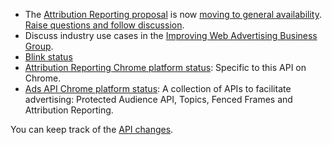 *  The [Attribution Reporting proposal](https://github.com/WICG/conversion-measurement-api) is now [moving to general availability](/blog/privacy-sandbox-launch/).
   [Raise questions and follow discussion](https://github.com/WICG/conversion-measurement-api/issues).
*  Discuss industry use cases in the [Improving Web Advertising Business
   Group](https://www.w3.org/community/web-adv/participants).
*  [Blink status](https://groups.google.com/a/chromium.org/g/blink-dev/search?q=%22attribution%20reporting%20api%22)
*  [Attribution Reporting Chrome platform status](https://chromestatus.com/feature/6412002824028160): Specific to this API on Chrome.
*  [Ads API Chrome platform status](https://chromestatus.com/feature/5100526168440832): A collection of APIs to facilitate advertising: Protected Audience API, Topics, Fenced Frames and Attribution Reporting.

You can keep track of the [API changes](/docs/privacy-sandbox/attribution-reporting-updates/).
